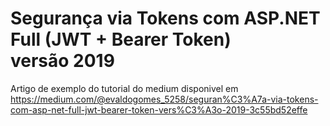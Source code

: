 # Segurança via Tokens com ASP.NET Full (JWT + Bearer Token) versão 2019
Artigo de exemplo do tutorial do medium disponivel em https://medium.com/@evaldogomes_5258/seguran%C3%A7a-via-tokens-com-asp-net-full-jwt-bearer-token-vers%C3%A3o-2019-3c55bd52effe

